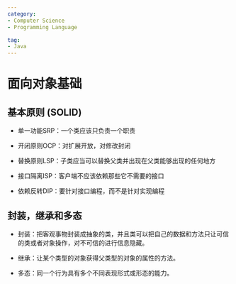 ```yaml
---
category:
- Computer Science
- Programming Language

tag: 
- Java
---
```


# 面向对象基础

## 基本原则 (SOLID)

- 单一功能SRP：一个类应该只负责一个职责

- 开闭原则OCP：对扩展开放，对修改封闭

- 替换原则LSP：子类应当可以替换父类并出现在父类能够出现的任何地方

- 接口隔离ISP：客户端不应该依赖那些它不需要的接口

- 依赖反转DIP：要针对接口编程，而不是针对实现编程



## 封装，继承和多态

- 封装：把客观事物封装成抽象的类，并且类可以把自己的数据和方法只让可信的类或者对象操作，对不可信的进行信息隐藏。

- 继承：让某个类型的对象获得父类型的对象的属性的方法。
- 多态：同一个行为具有多个不同表现形式或形态的能力。
